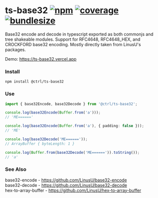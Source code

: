 # ts-base32 [![npm](https://badgen.net/npm/v/@ctrl/ts-base32)](https://www.npmjs.com/package/@ctrl/ts-base32) [![coverage](https://badgen.net/codecov/c/github/scttcper/ts-base32)](https://codecov.io/gh/scttcper/ts-base32) [![bundlesize](https://badgen.net/bundlephobia/min/@ctrl/ts-base32)](https://bundlephobia.com/result?p=@ctrl/ts-base32)

Base32 encode and decode in typescript exported as both commonjs and tree shakeable modules. Support for RFC4648, RFC4648_HEX, and CROCKFORD base32 encoding. Mostly directly taken from LinusU's packages.

Demo: https://ts-base32.vercel.app

### Install

```console
npm install @ctrl/ts-base32
```

### Use

```ts
import { base32Encode, base32Decode } from '@ctrl/ts-base32';

console.log(base32Encode(Buffer.from('a')));
// 'ME======'

console.log(base32Encode(Buffer.from('a'), { padding: false }));
// 'ME'

console.log(base32Decode('ME======'));
// ArrayBuffer { byteLength: 1 }

console.log(Buffer.from(base32Decode('ME======')).toString());
// 'a'
```

### See Also

base32-encode - https://github.com/LinusU/base32-encode  
base32-decode - https://github.com/LinusU/base32-decode  
hex-to-array-buffer - https://github.com/LinusU/hex-to-array-buffer
